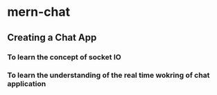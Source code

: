 # mern-chat

<h2>Creating a Chat App</h2>
<h3>To learn the concept of socket IO</h3>
<h3>To learn the understanding of the real time wokring of chat application</h3>
